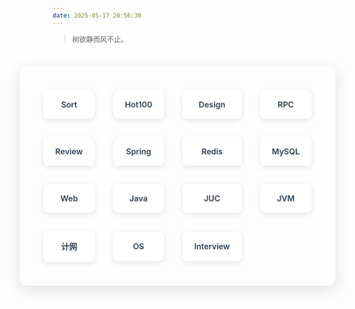 ```yaml
---
date: 2025-05-17 20:56:30
---
```


<blockquote class="blockquote-center">树欲静而风不止。</blockquote>


<style>

/* 新增包裹容器 */
.grid-wrapper {
    display: flex;
    justify-content: center;
    align-items: center;
    /* min-height: 100vh;  如果不需要全屏居中可删除这行 */
    padding: 2rem;
}
.grid-container {
    display: grid;
    gap: 0.3rem;
    padding: 2rem;
    background: ;
    border-radius: 16px;
    box-shadow: 0 8px 30px rgba(0,0,0,0.12);
    max-width: 1200px;
}
/* 默认：手机端（1行3列） */
.grid-container {
    grid-template-columns: repeat(3, 1fr);
}

/* 平板端（1行4列） */
@media (min-width: 768px) {
    .grid-container {
        grid-template-columns: repeat(4, 1fr);
    }
}

/* 电脑端（1行5列） */
@media (min-width: 1024px) {
    .grid-container {
        grid-template-columns: repeat(5, 1fr);
    }
}

/* 可选：超大屏幕（1行6列） */
@media (min-width: 1440px) {
    .grid-container {
        grid-template-columns: repeat(6, 1fr);
    }
}


.grid-item {
    position: relative;
    display: flex;
    justify-content: center;
    align-items: center;
    padding: 1rem;
    transition: all 0.3s cubic-bezier(0.4, 0, 0.2, 1);
}

.grid-link {
    position: relative;
    display: block;
    width: 100%;
    padding: 1.2rem 1.5rem;
    text-decoration: none;
    color: #2c3e50;
    font-weight: 600;
    font-size: 1rem;
    background: white;
    border-radius: 10px;
    box-shadow: 0 3px 12px rgba(0,0,0,0.1);
    transition: all 0.3s ease;
    text-align: center;
}

/* 悬停动画 */
.grid-link:hover {
    transform: translateY(-3px);
    box-shadow: 0 6px 20px rgba(52,152,219,0.2);
    color: #3498db;
}

/* 点击效果 */
.grid-link:active {
    transform: translateY(0);
    box-shadow: 0 2px 8px rgba(0,0,0,0.1);
}

/* 下划线动画 */
.grid-link::after {
    content: '';
    position: absolute;
    width: 0;
    height: 2px;
    bottom: 8px;
    left: 50%;
    background: #3498db;
    transition: all 0.3s ease;
}

.grid-link:hover::after {
    width: 70%;
    left: 15%;
}

/* 状态指示
.grid-link:visited {
    color: #8e44ad;
} */

/* 九宫格边框动画 */
.grid-item:hover::before {
    content: '';
    position: absolute;
    top: -2px;
    left: -2px;
    right: -2px;
    bottom: -2px;
    border: 2px solid rgba(52,152,219,0.3);
    border-radius: 12px;
    animation: borderGlow 1.5s infinite;
}

@keyframes borderGlow {
    0% { opacity: 0.8; }
    50% { opacity: 0.3; }
    100% { opacity: 0.8; }
}
</style>
<div class="grid-wrapper">
<div class="grid-container">
<div class="grid-item">
        <a href="https://scatteredream.github.io/2025/05/13/algorithm-sort/" class="grid-link">Sort</a>
    </div>
    <div class="grid-item">
        <a href="https://scatteredream.github.io/2025/05/17/algorithm-leetcode-hot-100/" class="grid-link">Hot100</a>
    </div>
    <div class="grid-item">
        <a href="https://scatteredream.github.io/categories/%E8%AE%BE%E8%AE%A1%E6%A8%A1%E5%BC%8F/" class="grid-link">Design</a>
    </div>
    <div class="grid-item">
        <a href="https://scatteredream.github.io/2025/02/03/rpc-interpretation/" class="grid-link">RPC</a>
    </div>
    <div class="grid-item">
        <a href="https://scatteredream.github.io/2024/10/20/redis-review-optimization/" class="grid-link">Review</a>
    </div>
    <div class="grid-item">
        <a href="https://scatteredream.github.io/categories/spring/" class="grid-link">Spring</a>
    </div>
    <div class="grid-item">
        <a href="https://scatteredream.github.io/categories/redis/" class="grid-link">Redis</a>
    </div>
    <div class="grid-item">
        <a href="https://scatteredream.github.io/categories/mysql/" class="grid-link">MySQL</a>
    </div>
    <div class="grid-item">
        <a href="https://scatteredream.github.io/categories/web-development/" class="grid-link">Web</a>
    </div>
    <div class="grid-item">
        <a href="https://scatteredream.github.io/categories/jdk/" class="grid-link">Java</a>
    </div>
    <div class="grid-item">
        <a href="https://scatteredream.github.io/categories/juc/" class="grid-link">JUC</a>
    </div>
    <div class="grid-item">
        <a href="https://scatteredream.github.io/categories/jvm/" class="grid-link">JVM</a>
    </div>
    <div class="grid-item">
        <a href="https://scatteredream.github.io/categories/%E8%AE%A1%E7%BD%91/" class="grid-link">计网</a>
    </div>
    <div class="grid-item">
        <a href="https://scatteredream.github.io/categories/OS/" class="grid-link">OS</a>
    </div>
    <div class="grid-item">
        <a href="https://scatteredream.github.io/categories/review/" class="grid-link">Interview</a>
    </div>
</div>
</div>